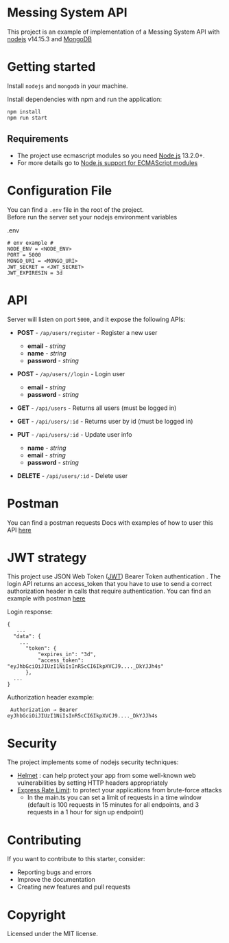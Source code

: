 # Messing System API
This project is an example of implementation of a Messing System API with [nodejs](https://nodejs.com/) v14.15.3 and [MongoDB](https://www.mongodb.com/) 



# Getting started
Install `nodejs` and `mongodb` in your machine.

Install dependencies with npm and run the application:
``` 
npm install
npm run start
```

## Requirements
  
-  The project use ecmascript modules so you need [Node.js](https://nodejs.org/en/) 13.2.0+.
- For more details go to [Node.js support for ECMAScript modules](https://nodejs.medium.com/announcing-core-node-js-support-for-ecmascript-modules-c5d6dc29b663)



# Configuration File
You can find a `.env` file in the root of the project.   
Before run the server set your nodejs environment variables

.env
```
# env example #
NODE_ENV = <NODE_ENV>
PORT = 5000
MONGO_URI = <MONGO_URI>
JWT_SECRET = <JWT_SECRET>
JWT_EXPIRESIN = 3d
```

# API
Server will listen on port `5000`, and it expose the following APIs:


- **POST** - `/ap/users/register` - Register a new user
  - **email** - *string*
  - **name** - *string*
  - **password** - *string*

- **POST** - `/ap/users//login` - Login user
  - **email** - *string*
  - **password** - *string*

- **GET** - `/api/users` - Returns all users (must be logged in)

- **GET** - `/api/users/:id` - Returns user by id (must be logged in)

- **PUT** - `/api/users/:id` - Update user info
  - **name** - *string*
  - **email** - *string*
  - **password** - *string*
  

- **DELETE** - `/api/users/:id` -  Delete user



# Postman
You can find a postman requests Docs with examples of how to user this API [here](https://documenter.getpostman.com/view/14000405/TVsyeQwr)


# JWT strategy
This project use JSON Web Token ([JWT](https://www.npmjs.com/package/passport-jwt)) Bearer Token  authentication . 
The login API returns an access_token that you have to use to send a correct authorization header in calls that require authentication. You can find an example with postman [here](https://www.getpostman.com/docs/v6/postman/sending_api_requests/authorization)

Login response:
```
{
   ...
  "data": {
    ...
      "token": {
          "expires_in": "3d",
          "access_token": "eyJhbGciOiJIUzI1NiIsInR5cCI6IkpXVCJ9...._DkYJJh4s"
      },
  ...
}
```

Authorization header example:
```
 Authorization → Bearer eyJhbGciOiJIUzI1NiIsInR5cCI6IkpXVCJ9...._DkYJJh4s
```


# Security
The project implements some of nodejs security techniques:

- [Helmet](https://github.com/helmetjs/helmet) : can help protect your app from some well-known web vulnerabilities by setting HTTP headers appropriately
- [Express Rate Limit](https://github.com/nfriedly/express-rate-limit): to protect your applications from brute-force attacks
  - In the main.ts you can set a limit of requests in a time window (default is 100 requests in 15 minutes for all endpoints, and 3 requests in a 1 hour for sign up endpoint)

# Contributing
If you want to contribute to this starter, consider:

- Reporting bugs and errors
- Improve the documentation
- Creating new features and pull requests

# Copyright
Licensed under the MIT license.